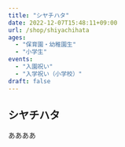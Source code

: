 ```yaml
---
title: "シヤチハタ"
date: 2022-12-07T15:48:11+09:00
url: /shop/shiyachihata
ages:
  - "保育園・幼稚園生"
  - "小学生"
events:
  - "入園祝い"
  - "入学祝い（小学校）"
draft: false
---
```


## シヤチハタ
ああああ

